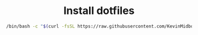 <div align="center">
<h1 style="text-align:center">Install dotfiles</h1>

```bash
/bin/bash -c "$(curl -fsSL https://raw.githubusercontent.com/KevinMidboe/dotfiles/refs/heads/main/install.sh")
```
</div>
